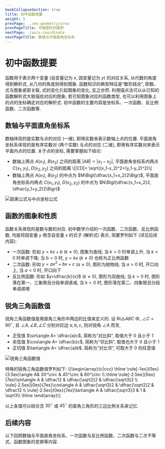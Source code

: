 ```yaml
---
bookCollapseSection: true
title: 初中函数提要
weight: 3
prevPage: ../ms-geometry/area
prevPageTitle: 平面图形的面积
nextPage: ./axis-coordinate
nextPageTitle: 数轴与平面直角坐标系
---
```


# 初中函数提要

函数用于表示两个变量 (自变量记为 $x$, 因变量记为 $y$) 的对应关系, 从代数的角度得到解析式, 从几何的角度则得到图象. 函数知识的典型特征是“数形结合”, 即数、式与图象紧密关联, 式的变化引起图象的变化, 反之亦然. 利用描点法可以从已知的函数解析式大致描绘对应的图象; 若已知图象对应的函数类型, 也可以利用图象上的点的坐标确定对应的解析式. 初中函数的主要内容是坐标系、一次函数、反比例函数、二次函数等. 

## 数轴与平面直角坐标系

数轴体现的是实数与点的对应 (一维), 即用实数来表示数轴上点的位置. 平面直角坐标系体现的是有序实数对 (两个实数) 与点的对应 (二维), 即用有序实数对来表示平面内点的位置. 关于点的坐标, 需要掌握如下结论:

- 数轴上两点 $A(x_1)$, $B(x_2)$ 之间的距离 $|AB|= |x_1-x_2|$, 平面直角坐标系内两点 $C(x_1,y_1)$, $D(x_2,y_2)$ 之间的距离 \\[|CD|= \sqrt{(x_1-x_2)^2+(y_1-y_2)^2}\\]
- 数轴上两点 $A(x_1)$, $B(x_2)$ 的中点为 $M\Bigl(\dfrac{x_1+x_2}2\Bigr)$, 平面直角坐标系内两点 $C(x_1,y_1)$, $D(x_2,y_2)$ 的中点为 $N\Bigl(\dfrac{x_1+x_2}2, \dfrac{y_1+y_2}2\Bigr)$

![距离公式与中点坐标公式](/figs/2022/2022-08/2022-0813-1530.svg)

## 函数的图象和性质

函数关系体现的是数与数的对应. 初中数学介绍的一次函数、二次函数、反比例函数, 均是将因变量 $y$ 用含自变量 $x$ 的式子 (解析式) 表示, 简要罗列如下 (详见后续内容):

- 一次函数: 形如 $y=kx+b$ ($k\neq 0$), 图象为直线; 当 $k>0$ 时单调上升, 当 $k<0$ 时单调下降; 当 $b=0$ 时, $y=kx$ ($k\neq 0$) 也称为正比例函数
- 二次函数: 形如 $y=ax^2+bx+c$ ($a\neq 0$), 图形为抛物线; 当 $a>0$ 时, 开口向上, 当 $a<0$ 时, 开口向下
- 反比例函数: 形如 $y=\dfrac{k}{x}$ ($k\neq 0$), 图形为双曲线; 当 $k>0$ 时, 图形落在第一、三象限且分段单调递减, 当 $k<0$ 时, 图形落在第二、四象限且分段单调递增

## 锐角三角函数值

锐角三角函数值是用直角三角形中两边的比值来定义的. 设 $\mathrm{Rt}\triangle ABC$ 中, $\angle C=90^\circ$, 且 $\angle A,\angle B,\angle C$ 分别对应边 $a,b,c$, 则对锐角 $\angle A$ 而言,

- 正弦值 $\sin\angle A= \dfrac{a}c$, 简称为“对比斜”, 取值大于 $0$ 且小于 $1$
- 余弦值 $\cos\angle A= \dfrac{b}c$, 简称为“邻比斜”, 取值也大于 $0$ 且小于 $1$
- 正切值 $\tan\angle A= \dfrac{a}b$, 简称为“对比邻”, 可取大于 $0$ 的任意值

![锐角三角函数值](/figs/2022/2022-08/2022-0813-1540.svg)

<p>特殊的锐角三角函数值罗列如下: \[\begin{array}{c|ccc}
    \hline
    \rule[-1ex]{0ex}{3.5ex}\angle A& 30^\circ & 45^\circ & 60^\circ \\
    \hline
    \rule[-2.5ex]{0ex}{7ex}\sin\angle A & \dfrac12 & \dfrac{\sqrt2}2 & \dfrac{\sqrt3}2 \\
    \rule[-2.5ex]{0ex}{7ex}\cos\angle A & \dfrac{\sqrt3}2 & \dfrac{\sqrt2}2 & \dfrac12 \\
    \rule[-2.5ex]{0ex}{7ex}\tan\angle A & \dfrac{\sqrt3}3 & 1 & \sqrt3\\
    \hline
\end{array}\]</p>

以上各值可以结合含 $30^\circ$ 或 $45^\circ$ 的直角三角形的三边比例关系来记忆.

## 后续内容

以下回顾数轴与平面直角坐标系、一次函数与反比例函数、二次函数与二次不等式、函数图象的变换等内容.
